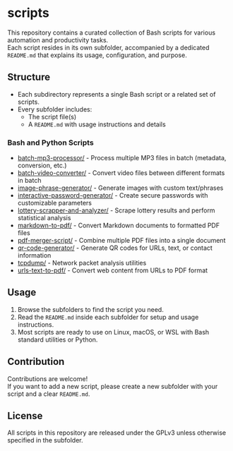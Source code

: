 # scripts

This repository contains a curated collection of Bash scripts for various automation and productivity tasks.  
Each script resides in its own subfolder, accompanied by a dedicated `README.md` that explains its usage, configuration, and purpose.

## Structure

- Each subdirectory represents a single Bash script or a related set of scripts.
- Every subfolder includes:
  - The script file(s)
  - A `README.md` with usage instructions and details

### Bash and Python Scripts

- [batch-mp3-processor/](./batch-mp3-processor/) - Process multiple MP3 files in batch (metadata, conversion, etc.)
- [batch-video-converter/](./batch-video-converter/) - Convert video files between different formats in batch
- [image-phrase-generator/](./image-phrase-generator/) - Generate images with custom text/phrases
- [interactive-password-generator/](./interactive-password-generator/) - Create secure passwords with customizable parameters
- [lottery-scrapper-and-analyzer/](./lottery-scrapper-and-analyzer/) - Scrape lottery results and perform statistical analysis
- [markdown-to-pdf/](./markdown-to-pdf/) - Convert Markdown documents to formatted PDF files
- [pdf-merger-script/](./pdf-merger-script/) - Combine multiple PDF files into a single document
- [qr-code-generator/](./qr-code-generator/) - Generate QR codes for URLs, text, or contact information
- [tcpdump/](./tcpdump/) - Network packet analysis utilities
- [urls-text-to-pdf/](./urls-text-to-pdf/) - Convert web content from URLs to PDF format

## Usage

1. Browse the subfolders to find the script you need.
2. Read the `README.md` inside each subfolder for setup and usage instructions.
3. Most scripts are ready to use on Linux, macOS, or WSL with Bash standard utilities or Python.

## Contribution

Contributions are welcome!  
If you want to add a new script, please create a new subfolder with your script and a clear `README.md`.

## License

All scripts in this repository are released under the GPLv3 unless otherwise specified in the subfolder.
